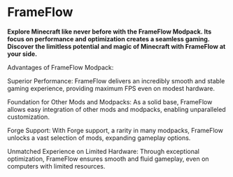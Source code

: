 # FrameFlow
**Explore Minecraft like never before with the FrameFlow Modpack. Its focus on performance and optimization creates a seamless gaming. Discover the limitless potential and magic of Minecraft with FrameFlow at your side.**


Advantages of FrameFlow Modpack:

Superior Performance: FrameFlow delivers an incredibly smooth and stable gaming experience, providing maximum FPS even on modest hardware.

Foundation for Other Mods and Modpacks: As a solid base, FrameFlow allows easy integration of other mods and modpacks, enabling unparalleled customization.

Forge Support: With Forge support, a rarity in many modpacks, FrameFlow unlocks a vast selection of mods, expanding gameplay options.

Unmatched Experience on Limited Hardware: Through exceptional optimization, FrameFlow ensures smooth and fluid gameplay, even on computers with limited resources.
